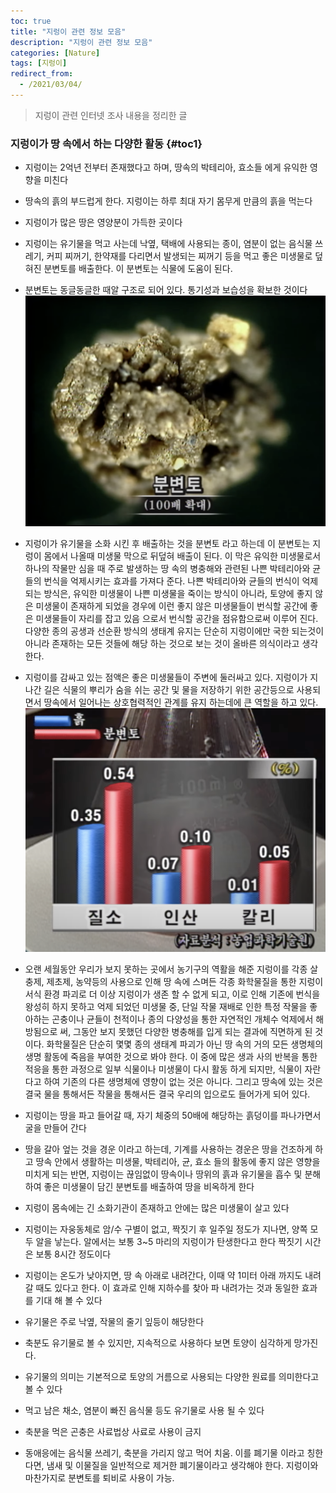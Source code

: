 ```yaml
---
toc: true
title: "지렁이 관련 정보 모음"
description: "지렁이 관련 정보 모음" 
categories: [Nature]
tags: [지렁이]
redirect_from:
  - /2021/03/04/
---
```


> 지렁이 관련 인터넷 조사 내용을 정리한 글

### 지렁이가 땅 속에서 하는 다양한 활동 {#toc1}

* 지렁이는 2억년 전부터 존재했다고 하며, 땅속의 박테리아, 효소들 에게 유익한 영향을 미친다
* 땅속의 흙의 부드럽게 한다. 지렁이는 하루 최대 자기 몸무게 만큼의 흙을 먹는다
* 지렁이가 많은 땅은 영양분이 가득한 곳이다
* 지렁이는 유기물을 먹고 사는데 낙옆, 택배에 사용되는 종이, 염분이 없는 음식물 쓰레기, 커피 찌꺼기, 한약재를 다리면서 발생되는 찌꺼기 등을 먹고 좋은 미생물로 덮혀진 분변토를 배출한다. 이 분변토는 식물에 도움이 된다.
* 분변토는 동글동글한 때알 구조로 되어 있다. 통기성과 보습성을 확보한 것이다
![분변토](/assets/images/screen/분변토.png)
* 지렁이가 유기물을 소화 시킨 후 배출하는 것을 분변토 라고 하는데 이 분변토는 지렁이 몸에서 나올때 미생물 막으로 뒤덮혀 배출이 된다. 이 막은 유익한 미생물로서 하나의 작물만 심을 때 주로 발생하는 땅 속의 병충해와 관련된 나쁜 박테리아와 균들의 번식을 억제시키는 효과를 가져다 준다. 나쁜 박테리아와 균들의 번식이 억제 되는 방식은, 유익한 미생물이 나쁜 미생물을 죽이는 방식이 아니라, 토양에 좋지 않은 미생물이 존재하게 되었을 경우에 이런 좋지 않은 미생물들이 번식할 공간에 좋은 미생물들이 자리를 잡고 있음 으로서 번식할 공간을 점유함으로써 이루어 진다. 다양한 종의 공생과 선순환 방식의 생태계 유지는 단순히 지렁이에만 국한 되는것이 아니라 존재하는 모든 것들에 해당 하는 것으로 보는 것이 올바른 의식이라고 생각한다.
* 지렁이를 감싸고 있는 점액은 좋은 미생물들이 주변에 둘러싸고 있다. 지렁이가 지나간 길은 식물의 뿌리가 숨을 쉬는 공간 및 물을 저장하기 위한 공간등으로 사용되면서 땅속에서 일어나는 상호협력적인 관계를 유지 하는데에 큰 역할을 하고 있다.
![분변토01](/assets/images/screen/분변토01.png)
* 오랜 세월동안 우리가 보지 못하는 곳에서 농기구의 역활을 해준 지렁이를 각종 살충제, 제초제, 농약등의 사용으로 인해 땅 속에 스며든 각종 화학물질을 통한 지렁이 서식 환경 파괴로 더 이상 지렁이가 생존 할 수 없게 되고, 이로 인해 기존에 번식을 왕성히 하지 못하고 억제 되었던 미생물 중, 단일 작물 재배로 인한 특정 작물을 좋아하는 곤충이나 균들이 천적이나 종의 다양성을 통한 자연적인 개체수 억제에서 해방됨으로 써, 그동안 보지 못했던 다양한 병충해를 입게 되는 결과에 직면하게 된 것이다. 화학물질은 단순히 몇몇 종의 생태계 파괴가 아닌 땅 속의 거의 모든 생명체의 생명 활동에 죽음을 부여한 것으로 봐야 한다. 이 중에 많은 생과 사의 반복을 통한 적응을 통한 과정으로 일부 식물이나 미생물이 다시 활동 하게 되지만, 식물이 자란다고 하여 기존의 다른 생명체에 영향이 없는 것은 아니다. 그리고 땅속에 있는 것은 결국 물을 통해서든 작물을 통해서든 결국 우리의 입으로도 들어가게 되어 있다.
* 지렁이는 땅을 파고 들어갈 때, 자기 체중의 50배에 해당하는 흙덩이를
  파나가면서 굴을 만들어 간다
* 땅을 갈아 엎는 것을 경운 이라고 하는데, 기계를 사용하는 경운은 땅을 건조하게 하고 땅속 안에서 생활하는 미생물, 박테리아, 균, 효소 들의 활동에
좋지 않은 영향을 미치게 되는 반면, 지렁이는 끊임없이 땅속이나 땅위의 흙과 유기물을 흡수 및 분해하여 좋은 미생물이 담긴 분변토를 배출하여 땅을 비옥하게 한다
* 지렁이 몸속에는 긴 소화기관이 존재하고 안에는 많은 미생물이 살고 있다
* 지렁이는 자웅동체로 암/수 구별이 없고, 짝짓기 후 일주일 정도가 지나면, 양쪽 모두 알을 낳는다. 알에서는 보통 3~5 마리의 지렁이가 탄생한다고 한다 짝짓기 시간은 보통 8시간 정도이다
* 지렁이는 온도가 낮아지면, 땅 속 아래로 내려간다, 이때 약 1미터 아래 까지도 내려 갈 때도 있다고 한다. 이 효과로 인해 지하수를 찾아 파 내려가는 것과 동일한 효과를 기대 해 볼 수 있다

* 유기물은 주로 낙옆, 작물의 줄기 잎등이 해당한다
* 축분도 유기물로 볼 수 있지만, 지속적으로 사용하다 보면 토양이 심각하게 망가진다.
* 유기물의 의미는 기본적으로 토양의 거름으로 사용되는 다양한 원료를 의미한다고 볼 수 있다
* 먹고 남은 채소, 염분이 빠진 음식물 등도 유기물로 사용 될 수 있다
* 축분을 먹은 곤충은 사료법상 사료로 사용이 금지
* 동애응에는 음식물 쓰레기, 축분을 가리지 않고 먹어 치움. 이를 폐기물 이라고 칭한다면, 냄새 및 이물질을 일반적으로 제거한 폐기물이라고 생각해야 한다. 지렁이와 마찬가지로 분변토를 퇴비로 사용이 가능.

[^1]: This is a footnote.

[kramdown]: https://kramdown.gettalong.org/
[My Blog]: https://marindie.github.io
